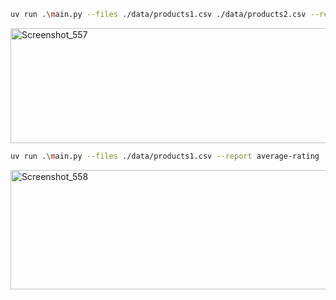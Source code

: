 ```bash
uv run .\main.py --files ./data/products1.csv ./data/products2.csv --report average-rating
```
<img width="793" height="184" alt="Screenshot_557" src="https://github.com/user-attachments/assets/827def32-784a-4aa0-8d7c-98117596724c" />

```bash
uv run .\main.py --files ./data/products1.csv --report average-rating
```
<img width="687" height="191" alt="Screenshot_558" src="https://github.com/user-attachments/assets/5430c2cb-77c5-4c0b-abfd-1a1595d8d43b" />
